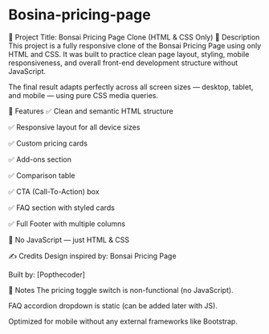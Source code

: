 # Bosina-pricing-page

📄 Project Title: Bonsai Pricing Page Clone (HTML & CSS Only)
🧾 Description
This project is a fully responsive clone of the Bonsai Pricing Page using only HTML and CSS. It was built to practice clean page layout, styling, mobile responsiveness, and overall front-end development structure without JavaScript.

The final result adapts perfectly across all screen sizes — desktop, tablet, and mobile — using pure CSS media queries.

🚀 Features
✅ Clean and semantic HTML structure

✅ Responsive layout for all device sizes

✅ Custom pricing cards

✅ Add-ons section

✅ Comparison table

✅ CTA (Call-To-Action) box

✅ FAQ section with styled cards

✅ Full Footer with multiple columns

🚫 No JavaScript — just HTML & CSS


✍️ Credits
Design inspired by: Bonsai Pricing Page

Built by: [Popthecoder]

📌 Notes
The pricing toggle switch is non-functional (no JavaScript).

FAQ accordion dropdown is static (can be added later with JS).

Optimized for mobile without any external frameworks like Bootstrap.
